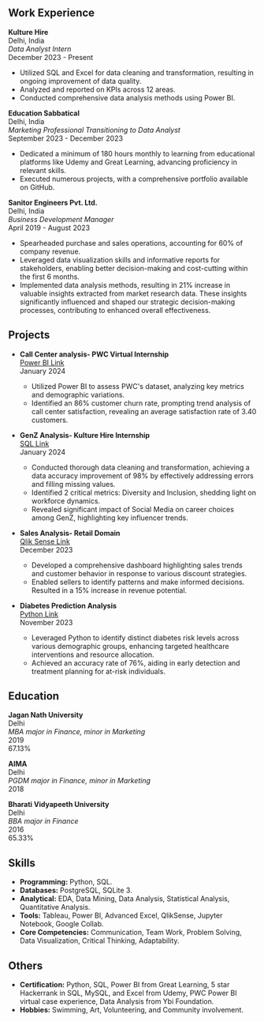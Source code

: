 
## Work Experience

**Kulture Hire**  
Delhi, India  
*Data Analyst Intern*  
December 2023 - Present  
- Utilized SQL and Excel for data cleaning and transformation, resulting in ongoing improvement of data quality.
- Analyzed and reported on KPIs across 12 areas.
- Conducted comprehensive data analysis methods using Power BI.

**Education Sabbatical**  
Delhi, India  
*Marketing Professional Transitioning to Data Analyst*  
September 2023 - December 2023  
- Dedicated a minimum of 180 hours monthly to learning from educational platforms like Udemy and Great Learning, advancing proficiency in relevant skills.
- Executed numerous projects, with a comprehensive portfolio available on GitHub.

**Sanitor Engineers Pvt. Ltd.**  
Delhi, India  
*Business Development Manager*  
April 2019 - August 2023  
- Spearheaded purchase and sales operations, accounting for 60% of company revenue.
- Leveraged data visualization skills and informative reports for stakeholders, enabling better decision-making and cost-cutting within the first 6 months.
- Implemented data analysis methods, resulting in 21% increase in valuable insights extracted from market research data. These insights significantly influenced and shaped our strategic decision-making processes, contributing to enhanced overall effectiveness.

## Projects

- **Call Center analysis- PWC Virtual Internship**  
  [Power BI Link](PwcPowerBiLink)  
  January 2024  
  - Utilized Power BI to assess PWC's dataset, analyzing key metrics and demographic variations.
  - Identified an 86% customer churn rate, prompting trend analysis of call center satisfaction, revealing an average satisfaction rate of 3.40 customers.

- **GenZ Analysis- Kulture Hire Internship**  
  [SQL Link](GenZSqlLink)  
  January 2024  
  - Conducted thorough data cleaning and transformation, achieving a data accuracy improvement of 98% by effectively addressing errors and filling missing values.
  - Identified 2 critical metrics: Diversity and Inclusion, shedding light on workforce dynamics.
  - Revealed significant impact of Social Media on career choices among GenZ, highlighting key influencer trends.

- **Sales Analysis- Retail Domain**  
  [Qlik Sense Link](RetailQlikSenseLink)  
  December 2023  
  - Developed a comprehensive dashboard highlighting sales trends and customer behavior in response to various discount strategies.
  - Enabled sellers to identify patterns and make informed decisions. Resulted in a 15% increase in revenue potential.

- **Diabetes Prediction Analysis**  
  [Python Link](DiabetesPythonLink)  
  November 2023  
  - Leveraged Python to identify distinct diabetes risk levels across various demographic groups, enhancing targeted healthcare interventions and resource allocation.
  - Achieved an accuracy rate of 76%, aiding in early detection and treatment planning for at-risk individuals.

## Education

**Jagan Nath University**  
Delhi  
*MBA major in Finance, minor in Marketing*  
2019  
67.13%

**AIMA**  
Delhi  
*PGDM major in Finance, minor in Marketing*  
2018

**Bharati Vidyapeeth University**  
Delhi  
*BBA major in Finance*  
2016  
65.33%

## Skills

- **Programming:** Python, SQL.
- **Databases:** PostgreSQL, SQLite 3.
- **Analytical:** EDA, Data Mining, Data Analysis, Statistical Analysis, Quantitative Analysis.
- **Tools:** Tableau, Power BI, Advanced Excel, QlikSense, Jupyter Notebook, Google Collab.
- **Core Competencies:** Communication, Team Work, Problem Solving, Data Visualization, Critical Thinking, Adaptability.

## Others

- **Certification:** Python, SQL, Power BI from Great Learning, 5 star Hackerrank in SQL, MySQL, and Excel from Udemy, PWC Power BI virtual case experience, Data Analysis from Ybi Foundation.
- **Hobbies:** Swimming, Art, Volunteering, and Community involvement.
